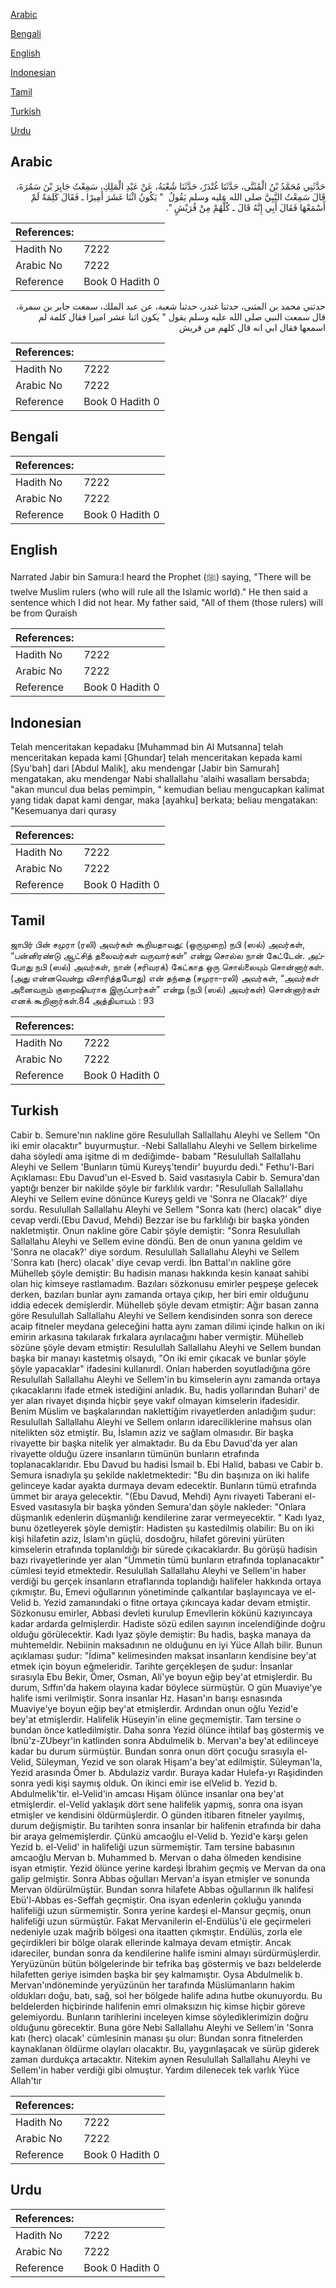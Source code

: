[Arabic](#arabic)

[Bengali](#bengali)

[English](#english)

[Indonesian](#indonesian)

[Tamil](#tamil)

[Turkish](#turkish)

[Urdu](#urdu)

## Arabic


<div dir="rtl" lang="ar" style={{fontSize:'larger',backgroundColor:'#f8f9fa',padding:20}}>
حَدَّثَنِي مُحَمَّدُ بْنُ الْمُثَنَّى، حَدَّثَنَا غُنْدَرٌ، حَدَّثَنَا شُعْبَةُ، عَنْ عَبْدِ الْمَلِكِ، سَمِعْتُ جَابِرَ بْنَ سَمُرَةَ، قَالَ سَمِعْتُ النَّبِيَّ صلى الله عليه وسلم يَقُولُ ‏ "‏ يَكُونُ اثْنَا عَشَرَ أَمِيرًا ـ فَقَالَ كَلِمَةً لَمْ أَسْمَعْهَا فَقَالَ أَبِي إِنَّهُ قَالَ ـ كُلُّهُمْ مِنْ قُرَيْشٍ ‏"‏‏.‏
</div>
<div style={{backgroundColor:'#f8f9fa',padding:20, marginBottom: 10}}><table> <thead> <tr> <th>References:</th> <th></th> </tr> </thead> <tbody><tr><td>Hadith No</td><td>7222</td></tr><tr><td>Arabic No</td><td>7222</td></tr><tr><td>Reference</td><td>Book 0 Hadith 0</td></tr></tbody></table></div>


<div dir="rtl" lang="ar" style={{fontSize:'larger',backgroundColor:'#f8f9fa',padding:20}}>
حدثني محمد بن المثنى، حدثنا غندر، حدثنا شعبة، عن عبد الملك، سمعت جابر بن سمرة، قال سمعت النبي صلى الله عليه وسلم يقول " يكون اثنا عشر اميرا فقال كلمة لم اسمعها فقال ابي انه قال كلهم من قريش
</div>
<div style={{backgroundColor:'#f8f9fa',padding:20, marginBottom: 10}}><table> <thead> <tr> <th>References:</th> <th></th> </tr> </thead> <tbody><tr><td>Hadith No</td><td>7222</td></tr><tr><td>Arabic No</td><td>7222</td></tr><tr><td>Reference</td><td>Book 0 Hadith 0</td></tr></tbody></table></div>

## Bengali


<div dir="ltr" lang="bn" style={{fontSize:'larger',backgroundColor:'#f8f9fa',padding:20}}>

</div>
<div style={{backgroundColor:'#f8f9fa',padding:20, marginBottom: 10}}><table> <thead> <tr> <th>References:</th> <th></th> </tr> </thead> <tbody><tr><td>Hadith No</td><td>7222</td></tr><tr><td>Arabic No</td><td>7222</td></tr><tr><td>Reference</td><td>Book 0 Hadith 0</td></tr></tbody></table></div>

## English


<div dir="ltr" lang="en" style={{fontSize:'larger',backgroundColor:'#f8f9fa',padding:20}}>
Narrated Jabir bin Samura:I heard the Prophet (ﷺ) saying, "There will be twelve Muslim rulers (who will rule all the Islamic world)." He then said a sentence which I did not hear. My father said, "All of them (those rulers) will be from Quraish
</div>
<div style={{backgroundColor:'#f8f9fa',padding:20, marginBottom: 10}}><table> <thead> <tr> <th>References:</th> <th></th> </tr> </thead> <tbody><tr><td>Hadith No</td><td>7222</td></tr><tr><td>Arabic No</td><td>7222</td></tr><tr><td>Reference</td><td>Book 0 Hadith 0</td></tr></tbody></table></div>

## Indonesian


<div dir="ltr" lang="id" style={{fontSize:'larger',backgroundColor:'#f8f9fa',padding:20}}>
Telah menceritakan kepadaku [Muhammad bin Al Mutsanna] telah menceritakan kepada kami [Ghundar] telah menceritakan kepada kami [Syu'bah] dari [Abdul Malik], aku mendengar [Jabir bin Samurah] mengatakan, aku mendengar Nabi shallallahu 'alaihi wasallam bersabda; "akan muncul dua belas pemimpin, " kemudian beliau mengucapkan kalimat yang tidak dapat kami dengar, maka [ayahku] berkata; beliau mengatakan: "Kesemuanya dari qurasy
</div>
<div style={{backgroundColor:'#f8f9fa',padding:20, marginBottom: 10}}><table> <thead> <tr> <th>References:</th> <th></th> </tr> </thead> <tbody><tr><td>Hadith No</td><td>7222</td></tr><tr><td>Arabic No</td><td>7222</td></tr><tr><td>Reference</td><td>Book 0 Hadith 0</td></tr></tbody></table></div>

## Tamil


<div dir="ltr" lang="ta" style={{fontSize:'larger',backgroundColor:'#f8f9fa',padding:20}}>
ஜாபிர் பின் சமுரா (ரலி) அவர்கள் கூறியதாவது: (ஒருமுறை) நபி (ஸல்) அவர்கள், “பன்னிரண்டு ஆட்சித் தலைவர்கள் வருவார்கள்” என்று சொல்ல நான் கேட்டேன். அப்போது நபி (ஸல்) அவர்கள், நான் (சரிவரக்) கேட்காத ஒரு சொல்லையும் சொன்னார்கள். (அது என்னவென்று விசாரித்தபோது) என் தந்தை (சமுரா-ரலி) அவர்கள், “அவர்கள் அனைவரும் குறைஷியராக இருப்பார்கள்” என்று (நபி (ஸல்) அவர்கள்) சொன்னார்கள் எனக் கூறினார்கள்.84 அத்தியாயம் : 93
</div>
<div style={{backgroundColor:'#f8f9fa',padding:20, marginBottom: 10}}><table> <thead> <tr> <th>References:</th> <th></th> </tr> </thead> <tbody><tr><td>Hadith No</td><td>7222</td></tr><tr><td>Arabic No</td><td>7222</td></tr><tr><td>Reference</td><td>Book 0 Hadith 0</td></tr></tbody></table></div>

## Turkish


<div dir="ltr" lang="tr" style={{fontSize:'larger',backgroundColor:'#f8f9fa',padding:20}}>
Cabir b. Semure'nın nakline göre Resulullah Sallallahu Aleyhi ve Sellem "On iki emir olacaktır" buyurmuştur. -Nebi Sallallahu Aleyhi ve Sellem birkelime daha söyledi ama işitme di m dediğimde- babam "Resulullah Sallallahu Aleyhi ve Sellem 'Bunların tümü Kureyş'tendir' buyurdu dedi." Fethu'l-Bari Açıklaması: Ebu Davud'un el-Esved b. Said vasıtasıyla Cabir b. Semura'dan yaptığı benzer bir nakilde şöyle bir farklılık vardır: "Resulullah Sallallahu Aleyhi ve Sellem evine dönünce Kureyş geldi ve 'Sonra ne Olacak?' diye sordu. Resulullah Sallallahu Aleyhi ve Sellem "Sonra katı (herc) olacak" diye cevap verdi.(Ebu Davud, Mehdi) Bezzar ise bu farklılığı bir başka yönden nakletmiştir. Onun nakline göre Cabir şöyle demiştir: "Sonra Resulullah Sallallahu Aleyhi ve Sellem evine döndü. Ben de onun yanına geldim ve 'Sonra ne olacak?' diye sordum. Resulullah Sallallahu Aleyhi ve Sellem 'Sonra katı (herc) olacak' diye cevap verdi. İbn Battal'ın nakline göre Mühelleb şöyle demiştir: Bu hadisin manası hakkında kesin kanaat sahibi olan hiç kimseye rastlamadım. Bazıları sözkonusu emirler peşpeşe gelecek derken, bazıları bunlar aynı zamanda ortaya çıkıp, her biri emir olduğunu iddia edecek demişlerdir. Mühelleb şöyle devam etmiştir: Ağır basan zanna göre Resulullah Sallallahu Aleyhi ve Sellem kendisinden sonra son derece acaip fitneler meydana geleceğini hatta aynı zaman dilimi içinde halkın on iki emirin arkasına takılarak fırkalara ayrılacağını haber vermiştir. Mühelleb sözüne şöyle devam etmiştir: Resulullah Sallallahu Aleyhi ve Sellem bundan başka bir manayı kastetmiş olsaydı, "On iki emir çıkacak ve bunlar şöyle şöyle yapacaklar" ifadesini kullanırdl. Onları haberden soyutladığına göre Resulullah Sallallahu Aleyhi ve Sellem'in bu kimselerin aynı zamanda ortaya çıkacaklarını ifade etmek istediğini anladık. Bu, hadis yollarından Buhari' de yer alan rivayet dışında hiçbir şeye vakıf olmayan kimselerin ifadesidir. Benim Müslim ve başkalarından naklettiğim rivayetlerden anladığım şudur: Resulullah Sallallahu Aleyhi ve Sellem onların idareciliklerine mahsus olan nitelikten söz etmiştir. Bu, İslamın aziz ve sağlam olmasıdır. Bir başka rivayette bir başka nitelik yer almaktadır. Bu da Ebu Davud'da yer alan rivayette olduğu üzere insanların tümünün bunların etrafında toplanacaklarıdır. Ebu Davud bu hadisi İsmail b. Ebi Halid, babası ve Cabir b. Semura isnadıyla şu şekilde nakletmektedir: "Bu din başınıza on iki halife gelinceye kadar ayakta durmaya devam edecektir. Bunların tümü etrafında ümmet bir araya gelecektir. "(Ebu Davud, Mehdi) Aynı rivayeti Taberani el-Esved vasıtasıyla bir başka yönden Semura'dan şöyle nakleder: "Onlara düşmanlık edenlerin düşmanlığı kendilerine zarar vermeyecektir. " Kadı Iyaz, bunu özetleyerek şöyle demiştir: Hadisten şu kastedilmiş olabilir: Bu on iki kişi hilafetin aziz, İslam'ın güçlü, dosdoğru, hilafet görevini yürüten kimselerin etrafında toplanıldığı bir sürede çıkacaklardır. Bu görüşü hadisin bazı rivayetlerinde yer alan "Ümmetin tümü bunların etrafında toplanacaktır" cümlesi teyid etmektedir. Resulullah Sallallahu Aleyhi ve Sellem'in haber verdiği bu gerçek insanların etraflarında toplandığı halifeler hakkında ortaya çıkmıştır. Bu, Emevi oğullarının yönetiminde çalkantılar başlayıncaya ve el-Velid b. Yezid zamanındaki o fitne ortaya çıkıncaya kadar devam etmiştir. Sözkonusu emirler, Abbasi devleti kurulup Emevllerin kökünü kazıyıncaya kadar ardarda gelmişlerdir. Hadiste sözü edilen sayının incelendiğinde doğru olduğu görülecektir. Kadı Iyaz şöyle demiştir: Bu hadis, başka manaya da muhtemeldir. Nebiinin maksadının ne olduğunu en iyi Yüce Allah bilir. Bunun açıklaması şudur: "İdima" kelimesinden maksat insanların kendisine bey'at etmek için boyun eğmeleridir. Tarihte gerçekleşen de şudur: İnsanlar sırasıyla Ebu Bekir, Ömer, Osman, Ali'ye boyun eğip bey'at etmişlerdir. Bu durum, Sıffın'da hakem olayına kadar böylece sürmüştür. O gün Muaviye'ye halife ismi verilmiştir. Sonra insanlar Hz. Hasan'ın barışı esnasında Muaviye'ye boyun eğip bey'at etmişlerdir. Ardından onun oğlu Yezid'e bey'at etmişlerdir. Halifelik Hüseyin'in eline geçmemiştir. Tam tersine o bundan önce katledilmiştir. Daha sonra Yezid ölünce ihtilaf baş göstermiş ve İbnü'z-ZUbeyr'in katlinden sonra Abdulmelik b. Mervan'a bey'at edilinceye kadar bu durum sürmüştür. Bundan sonra onun dört çocuğu sırasıyla el-Velid, Süleyman, Yezid ve son olarak Hişam'a bey'at edilmiştir. Süleyman'la, Yezid arasında Ömer b. Abdulaziz vardır. Buraya kadar Hulefa-yı Raşidinden sonra yedi kişi saymış olduk. On ikinci emir ise elVelid b. Yezid b. Abdulmelik'tir. el-Velid'in amcası Hişam ölünce insanlar ona bey'at etmişlerdir. el-Velid yaklaşık dört sene halifelik yapmış, sonra ona isyan etmişler ve kendisini öldürmüşlerdir. O günden itibaren fitneler yayılmış, durum değişmiştir. Bu tarihten sonra insanlar bir halifenin etrafında bir daha bir araya gelmemişlerdir. Çünkü amcaoğlu el-Velid b. Yezid'e karşı gelen Yezid b. el-Velid' in halifeliği uzun sürmemiştir. Tam tersine babasının amcaoğlu Mervan b. Muhammed b. Mervan o daha ölmeden kendisine isyan etmiştir. Yezid ölünce yerine kardeşi İbrahim geçmiş ve Mervan da ona galip gelmiştir. Sonra Abbas oğulları Mervan'a isyan etmişler ve sonunda Mervan öldürülmüştür. Bundan sonra hilafete Abbas oğullarının ilk halifesi Ebü'l-Abbas es-Seffah geçmiştir. Ona isyan edenlerin çokluğu yanında halifeliği uzun sürmemiştir. Sonra yerine kardeşi el-Mansur geçmiş, onun halifeliği uzun sürmüştür. Fakat Mervanilerin el-Endülüs'ü ele geçirmeleri nedeniyle uzak mağrib bölgesi ona itaatten çıkmıştır. Endülüs, zorla ele geçirdikleri bir bölge olarak ellerinde kalmaya devam etmiştir. Ancak idareciler, bundan sonra da kendilerine halife ismini almayı sürdürmüşlerdir. Yeryüzünün bütün bölgelerinde bir tefrika baş göstermiş ve bazı beldelerde hilafetten geriye isimden başka bir şey kalmamıştır. Oysa Abdulmelik b. Mervan'ındöneminde yeryüzünün her tarafında Müslümanların hakim oldukları doğu, batı, sağ, sol her bölgede halife adına hutbe okunuyordu. Bu beldelerden hiçbirinde halifenin emri olmaksızın hiç kimse hiçbir göreve gelemiyordu. Bunların tarihlerini inceleyen kimse söylediklerimizin doğru olduğunu görecektir. Buna göre Nebi Sallallahu Aleyhi ve Sellem'in 'Sonra katı (herc) olacak' cümlesinin manası şu olur: Bundan sonra fitnelerden kaynaklanan öldürme olayları olacaktır. Bu, yaygınlaşacak ve sürüp giderek zaman durdukça artacaktır. Nitekim aynen Resulullah Sallallahu Aleyhi ve Sellem'in haber verdiği gibi olmuştur. Yardım dilenecek tek varlık Yüce Allah'tır
</div>
<div style={{backgroundColor:'#f8f9fa',padding:20, marginBottom: 10}}><table> <thead> <tr> <th>References:</th> <th></th> </tr> </thead> <tbody><tr><td>Hadith No</td><td>7222</td></tr><tr><td>Arabic No</td><td>7222</td></tr><tr><td>Reference</td><td>Book 0 Hadith 0</td></tr></tbody></table></div>

## Urdu


<div dir="rtl" lang="ur" style={{fontSize:'larger',backgroundColor:'#f8f9fa',padding:20}}>

</div>
<div style={{backgroundColor:'#f8f9fa',padding:20, marginBottom: 10}}><table> <thead> <tr> <th>References:</th> <th></th> </tr> </thead> <tbody><tr><td>Hadith No</td><td>7222</td></tr><tr><td>Arabic No</td><td>7222</td></tr><tr><td>Reference</td><td>Book 0 Hadith 0</td></tr></tbody></table></div>